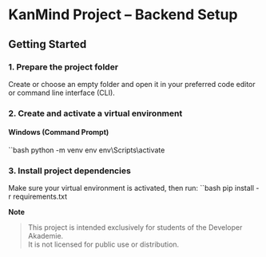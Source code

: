 # KanMind Project – Backend Setup

## Getting Started

### 1. Prepare the project folder
Create or choose an empty folder and open it in your preferred code editor or command line interface (CLI).

### 2. Create and activate a virtual environment

#### Windows (Command Prompt)
``bash
python -m venv env
env\Scripts\activate

### 3. Install project dependencies

Make sure your virtual environment is activated, then run:
``bash
pip install -r requirements.txt

**Note**  
> This project is intended exclusively for students of the Developer Akademie.  
> It is not licensed for public use or distribution.
